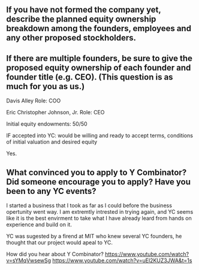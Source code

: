 ## If you have not formed the company yet, describe the planned equity ownership breakdown among the founders, employees and any other proposed stockholders. 

## If there are multiple founders, be sure to give the proposed equity ownership of each founder and founder title (e.g. CEO). (This question is as much for you as us.)

Davis Alley 
Role: COO

Eric Christopher Johnson, Jr.
Role: CEO

Initial equity endowments:
50/50 

IF accepted into YC: would be willing and ready to accept terms, conditions of initial valuation and desired equity 

Yes.

<!-- I think this is a binary question. My understanding is that they only negociate with former succsessful founders -->

## What convinced you to apply to Y Combinator? Did someone encourage you to apply? Have you been to any YC events?

I started a business that I took as far as I could before the business opertunity went way. I am extremtly         intrested in trying again, and YC seems like it is the best envirment to take what I have already leard from hands on experience and build on it.

YC was sugested by a firend at MIT who knew several YC founders, he thought that our project would apeal to YC.

How did you hear about Y Combinator?
https://www.youtube.com/watch?v=sYMqVwsewSg
https://www.youtube.com/watch?v=uEl2KUZ3JWA&t=1s
